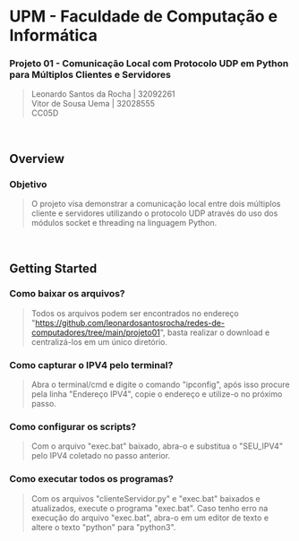 
# UPM - Faculdade de Computação e Informática

### Projeto 01 - Comunicação Local com Protocolo UDP em Python para Múltiplos Clientes e Servidores
> Leonardo Santos da Rocha | 32092261</br>
Vitor de Sousa Uema | 32028555</br>
CC05D

</br>

## Overview

### Objetivo
> O projeto visa demonstrar a comunicação local entre dois múltiplos cliente e servidores utilizando o protocolo UDP através do uso dos módulos socket e threading na linguagem Python.

</br>

## Getting Started

### Como baixar os arquivos?
> Todos os arquivos podem ser encontrados no endereço "https://github.com/leonardosantosrocha/redes-de-computadores/tree/main/projeto01", basta realizar o download e centralizá-los em um único diretório.

### Como capturar o IPV4 pelo terminal?
> Abra o terminal/cmd e digite o comando "ipconfig", após isso procure pela linha "Endereço IPV4", copie o endereço e utilize-o no próximo passo.

### Como configurar os scripts?
> Com o arquivo "exec.bat" baixado, abra-o e substitua o "SEU_IPV4" pelo IPV4 coletado no passo anterior.

### Como executar todos os programas?
> Com os arquivos "clienteServidor.py" e "exec.bat" baixados e atualizados, execute o programa "exec.bat".
> Caso tenho erro na execução do arquivo "exec.bat", abra-o em um editor de texto e altere o texto "python" para "python3". 

